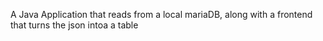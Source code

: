 A Java Application that reads from a local mariaDB, along with a frontend that turns the json intoa a table
